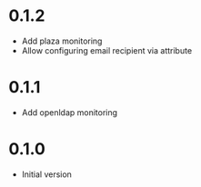 # 0.1.2

* Add plaza monitoring
* Allow configuring email recipient via attribute

# 0.1.1

* Add openldap monitoring

# 0.1.0

* Initial version
